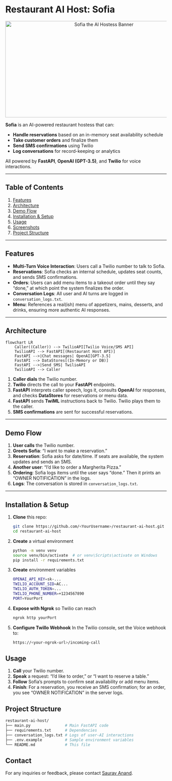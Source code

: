 # Restaurant AI Host: Sofia

<p align="center">
  <img src="![image](https://github.com/user-attachments/assets/d6eba528-b89f-4e98-ad20-c7aadb117235)
" alt="Sofia the AI Hostess Banner" width="600" height="300" />
</p>

**Sofia** is an AI-powered restaurant hostess that can:
- **Handle reservations** based on an in-memory seat availability schedule
- **Take customer orders** and finalize them
- **Send SMS confirmations** using Twilio  
- **Log conversations** for record-keeping or analytics

All powered by **FastAPI**, **OpenAI (GPT-3.5)**, and **Twilio** for voice interactions.

---

## Table of Contents
1. [Features](#features)  
2. [Architecture](#architecture)  
3. [Demo Flow](#demo-flow)  
4. [Installation & Setup](#installation--setup)  
5. [Usage](#usage)  
6. [Screenshots](#screenshots)  
7. [Project Structure](#project-structure)  

---

## Features

- **Multi-Turn Voice Interaction**: Users call a Twilio number to talk to Sofia.  
- **Reservations**: Sofia checks an internal schedule, updates seat counts, and sends SMS confirmations.  
- **Orders**: Users can add menu items to a takeout order until they say “done,” at which point the system finalizes the order.  
- **Conversation Logs**: All user and AI turns are logged in `conversation_logs.txt`.  
- **Menu**: References a real(ish) menu of appetizers, mains, desserts, and drinks, ensuring more authentic AI responses.

---

## Architecture

```mermaid
flowchart LR
    Caller((Caller)) --> TwilioAPI[Twilio Voice/SMS API]
    TwilioAPI --> FastAPI[(Restaurant Host API)]
    FastAPI -->|Chat messages| OpenAI[GPT-3.5]
    FastAPI --> DataStores[(In-Memory or DB)]
    FastAPI -->|Send SMS| TwilioAPI
    TwilioAPI --> Caller
```

1. **Caller dials** the Twilio number.  
2. **Twilio** directs the call to your **FastAPI** endpoints.  
3. **FastAPI** interprets caller speech, logs it, consults **OpenAI** for responses, and checks **DataStores** for reservations or menu data.  
4. **FastAPI** sends **TwiML** instructions back to Twilio. Twilio plays them to the caller.  
5. **SMS confirmations** are sent for successful reservations.

---

## Demo Flow

1. **User calls** the Twilio number.  
2. **Greets Sofia**: “I want to make a reservation.”  
3. **Reservation**: Sofia asks for date/time. If seats are available, the system updates and sends an SMS.  
4. **Another user**: “I’d like to order a Margherita Pizza.”  
5. **Ordering**: Sofia logs items until the user says “done.” Then it prints an “OWNER NOTIFICATION” in the logs.  
6. **Logs**: The conversation is stored in `conversation_logs.txt`.

---

## Installation & Setup

1. **Clone** this repo:
   ```bash
   git clone https://github.com/<YourUsername>/restaurant-ai-host.git
   cd restaurant-ai-host
   ```

2. **Create** a virtual environment

	```bash
	python -m venv venv
	source venv/bin/activate  # or venv\Scripts\activate on Windows
	pip install -r requirements.txt
	```
	
3. **Create** environment variables
	```bash
	OPENAI_API_KEY=sk-...
	TWILIO_ACCOUNT_SID=AC...
	TWILIO_AUTH_TOKEN=...
	TWILIO_PHONE_NUMBER=+1234567890
	PORT=YourPort
	```
4. **Expose with Ngrok** so Twilio can reach
	```bash
	ngrok http yourPort
	```
	
5. **Configure Twillo Webhook** 
	In the Twilio console, set the Voice webhook to:
	```bash
	https://<your-ngrok-url>/incoming-call
	```

## Usage

1. **Call** your Twilio number.
2. **Speak** a request: “I’d like to order,” or “I want to reserve a table.”
3. **Follow** Sofia’s prompts to confirm seat availability or add menu items.
4. **Finish**: For a reservation, you receive an SMS confirmation; for an order, you see “OWNER NOTIFICATION” in the server logs.


## Project Structure

```bash
restaurant-ai-host/
├── main.py               # Main FastAPI code
├── requirements.txt      # Dependencies
├── conversation_logs.txt # Logs of user-AI interactions
├── .env.example          # Sample environment variables
└── README.md             # This file
```


## Contact

For any inquiries or feedback, please contact [Saurav Anand](https://github.com/sauravanand542).
